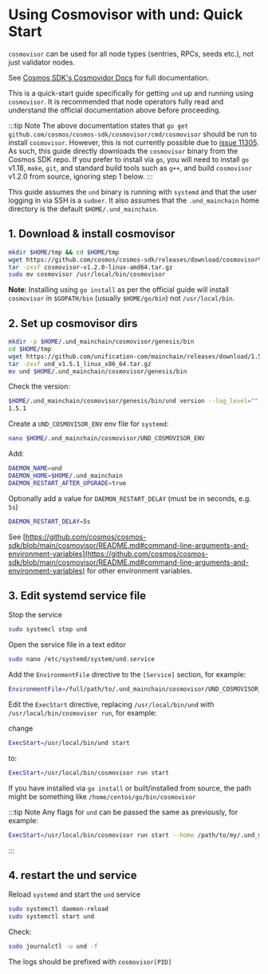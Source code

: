 # Using Cosmovisor with und: Quick Start

`cosmovisor` can be used for all node types (sentries, RPCs, seeds etc.), not just validator nodes.

See [Cosmos SDK's Cosmovidor Docs](https://docs.cosmos.network/v0.44/run-node/cosmovisor.html) for full documentation.

This is a quick-start guide specifically for getting `und` up and running using `cosmovisor`. It is
recommended that node operators fully read and understand the official documentation above before proceeding.

:::tip Note
The above documentation states that `go get github.com/cosmos/cosmos-sdk/cosmovisor/cmd/cosmovisor` should be run
to install `cosmovisor`. However, this is not currently possible due to [issue 11305](https://github.com/cosmos/cosmos-sdk/issues/11305).
As such, this guide directly downloads the `cosmovisor` binary from the Cosmos SDK repo. If you prefer to install via `go`,
you will need to install `go` v1.18, `make`, `git`, and standard build tools such as `g++`, and build `cosmovisor` v1.2.0 from source,
ignoring step 1 below.
:::

This guide assumes the `und` binary is running with `systemd` and that the user logging in via SSH is a `sudoer`. It also
assumes that the `.und_mainchain` home directory is the default `$HOME/.und_mainchain`.

## 1. Download & install cosmovisor

```bash
mkdir $HOME/tmp && cd $HOME/tmp
wget https://github.com/cosmos/cosmos-sdk/releases/download/cosmovisor%2Fv1.2.0/cosmovisor-v1.2.0-linux-amd64.tar.gz
tar -zxvf cosmovisor-v1.2.0-linux-amd64.tar.gz
sudo mv cosmovisor /usr/local/bin/cosmovisor
```

**Note**: Installing using `go install` as per the official guide will install `cosmovisor` in `$GOPATH/bin` (usually
`$HOME/go/bin`) not `/usr/local/bin`.

## 2. Set up cosmovisor dirs

```bash
mkdir -p $HOME/.und_mainchain/cosmovisor/genesis/bin
cd $HOME/tmp
wget https://github.com/unification-com/mainchain/releases/download/1.5.1/und_v1.5.1_linux_x86_64.tar.gz
tar -zxvf und_v1.5.1_linux_x86_64.tar.gz
mv und $HOME/.und_mainchain/cosmovisor/genesis/bin
```

Check the version:

```bash
$HOME/.und_mainchain/cosmovisor/genesis/bin/und version --log_level=""
1.5.1
```

Create a `UND_COSMOVISOR_ENV` env file for `systemd`:

```bash
nano $HOME/.und_mainchain/cosmovisor/UND_COSMOVISOR_ENV
```

Add:

```bash
DAEMON_NAME=und
DAEMON_HOME=$HOME/.und_mainchain
DAEMON_RESTART_AFTER_UPGRADE=true
```

Optionally add a value for `DAEMON_RESTART_DELAY` (must be in seconds, e.g. `5s`)

```bash
DAEMON_RESTART_DELAY=5s
```

See [https://github.com/cosmos/cosmos-sdk/blob/main/cosmovisor/README.md#command-line-arguments-and-environment-variables](https://github.com/cosmos/cosmos-sdk/blob/main/cosmovisor/README.md#command-line-arguments-and-environment-variables)
for other environment variables.

## 3. Edit systemd service file

Stop the service

```bash
sudo systemcl stop und
```

Open the service file in a text editor

```bash
sudo nano /etc/systemd/system/und.service
```

Add the `EnvironmentFile` directive to the `[Service]` section, for example:

```bash
EnvironmentFile=/full/path/to/.und_mainchain/cosmovisor/UND_COSMOVISOR_ENV
```

Edit the `ExecStart` directive, replacing `/usr/local/bin/und` with `/usr/local/bin/cosmovisor run`, for example:

change

```bash
ExecStart=/usr/local/bin/und start
```

to:

```bash
ExecStart=/usr/local/bin/cosmovisor run start
```

If you have installed via `go install` or built/installed from source, the path might be 
something like `/home/centos/go/bin/cosmovisor`

:::tip Note
Any flags for `und` can be passed the same as previously, for example:

```bash
ExecStart=/usr/local/bin/cosmovisor run start --home /path/to/my/.und_mainchain
```
:::

## 4. restart the und service

Reload `systemd` and start the `und` service

```bash
sudo systemctl daemon-reload
sudo systemctl start und
```

Check:

```bash
sudo journalctl -u und -f
```

The logs should be prefixed with `cosmovisor[PID]`
